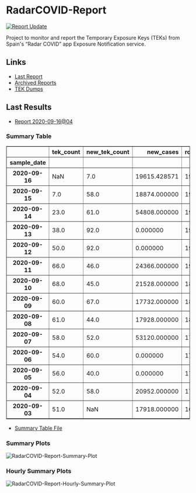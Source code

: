 # RadarCOVID-Report

[![Report Update](https://github.com/pvieito/RadarCOVID-Report/workflows/Report%20Update/badge.svg?event=schedule)](https://github.com/pvieito/RadarCOVID-Report/blob/master/RadarCOVID-Report.ipynb)

Project to monitor and report the Temporary Exposure Keys (TEKs) from Spain's “Radar COVID” app Exposure Notification service.

## Links

- [Last Report](https://github.com/pvieito/RadarCOVID-Report/blob/master/Notebooks/RadarCOVID-Report/Current/RadarCOVID-Report.ipynb) 
- [Archived Reports](https://github.com/pvieito/RadarCOVID-Report/tree/master/Notebooks/RadarCOVID-Report)
- [TEK Dumps](https://github.com/pvieito/RadarCOVID-Report/tree/master/Data/TEKs)

## Last Results

- [Report 2020-09-16@04](https://github.com/pvieito/RadarCOVID-Report/blob/master/Notebooks/RadarCOVID-Report/Hourly/RadarCOVID-Report-2020-09-16@04.ipynb)

### Summary Table

<table border="1" class="dataframe">
  <thead>
    <tr style="text-align: right;">
      <th></th>
      <th>tek_count</th>
      <th>new_tek_count</th>
      <th>new_cases</th>
      <th>rolling_mean_new_cases</th>
      <th>tek_count_per_new_case</th>
      <th>new_tek_count_per_new_case</th>
      <th>new_tek_devices</th>
      <th>new_tek_devices_per_new_case</th>
      <th>new_tek_count_per_new_tek_device</th>
    </tr>
    <tr>
      <th>sample_date</th>
      <th></th>
      <th></th>
      <th></th>
      <th></th>
      <th></th>
      <th></th>
      <th></th>
      <th></th>
      <th></th>
    </tr>
  </thead>
  <tbody>
    <tr>
      <th>2020-09-16</th>
      <td>NaN</td>
      <td>7.0</td>
      <td>19615.428571</td>
      <td>19615.428571</td>
      <td>NaN</td>
      <td>0.000357</td>
      <td>7</td>
      <td>0.000357</td>
      <td>1.000000</td>
    </tr>
    <tr>
      <th>2020-09-15</th>
      <td>7.0</td>
      <td>58.0</td>
      <td>18874.000000</td>
      <td>19615.428571</td>
      <td>0.000357</td>
      <td>0.002957</td>
      <td>23</td>
      <td>0.001173</td>
      <td>2.521739</td>
    </tr>
    <tr>
      <th>2020-09-14</th>
      <td>23.0</td>
      <td>61.0</td>
      <td>54808.000000</td>
      <td>19480.285714</td>
      <td>0.001181</td>
      <td>0.003131</td>
      <td>28</td>
      <td>0.001437</td>
      <td>2.178571</td>
    </tr>
    <tr>
      <th>2020-09-13</th>
      <td>38.0</td>
      <td>92.0</td>
      <td>0.000000</td>
      <td>19239.142857</td>
      <td>0.001975</td>
      <td>0.004782</td>
      <td>32</td>
      <td>0.001663</td>
      <td>2.875000</td>
    </tr>
    <tr>
      <th>2020-09-12</th>
      <td>50.0</td>
      <td>92.0</td>
      <td>0.000000</td>
      <td>19239.142857</td>
      <td>0.002599</td>
      <td>0.004782</td>
      <td>33</td>
      <td>0.001715</td>
      <td>2.787879</td>
    </tr>
    <tr>
      <th>2020-09-11</th>
      <td>66.0</td>
      <td>46.0</td>
      <td>24366.000000</td>
      <td>19239.142857</td>
      <td>0.003431</td>
      <td>0.002391</td>
      <td>19</td>
      <td>0.000988</td>
      <td>2.421053</td>
    </tr>
    <tr>
      <th>2020-09-10</th>
      <td>68.0</td>
      <td>45.0</td>
      <td>21528.000000</td>
      <td>18751.428571</td>
      <td>0.003626</td>
      <td>0.002400</td>
      <td>15</td>
      <td>0.000800</td>
      <td>3.000000</td>
    </tr>
    <tr>
      <th>2020-09-09</th>
      <td>60.0</td>
      <td>67.0</td>
      <td>17732.000000</td>
      <td>18235.714286</td>
      <td>0.003290</td>
      <td>0.003674</td>
      <td>21</td>
      <td>0.001152</td>
      <td>3.190476</td>
    </tr>
    <tr>
      <th>2020-09-08</th>
      <td>61.0</td>
      <td>44.0</td>
      <td>17928.000000</td>
      <td>18154.285714</td>
      <td>0.003360</td>
      <td>0.002424</td>
      <td>18</td>
      <td>0.000992</td>
      <td>2.444444</td>
    </tr>
    <tr>
      <th>2020-09-07</th>
      <td>58.0</td>
      <td>52.0</td>
      <td>53120.000000</td>
      <td>17911.714286</td>
      <td>0.003238</td>
      <td>0.002903</td>
      <td>22</td>
      <td>0.001228</td>
      <td>2.363636</td>
    </tr>
    <tr>
      <th>2020-09-06</th>
      <td>54.0</td>
      <td>60.0</td>
      <td>0.000000</td>
      <td>17058.000000</td>
      <td>0.003166</td>
      <td>0.003517</td>
      <td>24</td>
      <td>0.001407</td>
      <td>2.500000</td>
    </tr>
    <tr>
      <th>2020-09-05</th>
      <td>56.0</td>
      <td>40.0</td>
      <td>0.000000</td>
      <td>17058.000000</td>
      <td>0.003283</td>
      <td>0.002345</td>
      <td>17</td>
      <td>0.000997</td>
      <td>2.352941</td>
    </tr>
    <tr>
      <th>2020-09-04</th>
      <td>52.0</td>
      <td>58.0</td>
      <td>20952.000000</td>
      <td>17058.000000</td>
      <td>0.003048</td>
      <td>0.003400</td>
      <td>20</td>
      <td>0.001172</td>
      <td>2.900000</td>
    </tr>
    <tr>
      <th>2020-09-03</th>
      <td>51.0</td>
      <td>NaN</td>
      <td>17918.000000</td>
      <td>16858.857143</td>
      <td>0.003025</td>
      <td>NaN</td>
      <td>19</td>
      <td>0.001127</td>
      <td>NaN</td>
    </tr>
  </tbody>
</table>

- [Summary Table File](https://github.com/pvieito/RadarCOVID-Report/blob/master/Data/Resources/Current/RadarCOVID-Report-Summary-Table.csv)

### Summary Plots

![RadarCOVID-Report-Summary-Plot](https://github.com/pvieito/RadarCOVID-Report/raw/master/Data/Resources/Current/RadarCOVID-Report-Summary-Plots.png)

### Hourly Summary Plots

![RadarCOVID-Report-Hourly-Summary-Plot](https://github.com/pvieito/RadarCOVID-Report/raw/master/Data/Resources/Current/RadarCOVID-Report-Hourly-Summary-Plots.png)
